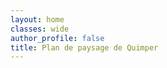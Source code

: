 ```yaml
---
layout: home
classes: wide
author_profile: false
title: Plan de paysage de Quimper
---
```


<div id="map"></div>

<script>

var osm = L.tileLayer('https://tile.openstreetmap.org/{z}/{x}/{y}.png', {
    maxZoom: 19,
    attribution: '© OpenStreetMap'
});

var parc1 = L.marker([48.0105328,-4.1174417]).bindPopup('Parc du Manoir des Salles'),
    parc2 = L.marker([47.9980852,-4.112518]).bindPopup('Jardin de la Retraite');

var parcs = L.layerGroup([parc1, parc2]);

var map = L.map('map', {
    center: [47.99483, -4.08923],
    zoom: 12,
    layers: [osm, parcs]
});

var frout = {
              "type": "FeatureCollection",
              "features": [
                {
                  "type": "Feature",
                  "properties": {},
                  "geometry": {
                    "coordinates": [
                      [
                        [
                          -4.096884914030198,
                          47.996758874259456
                        ],
                        [
                          -4.0950223408868,
                          47.99737557371935
                        ],
                        [
                          -4.091560685442744,
                          47.998083886818705
                        ],
                        [
                          -4.090489814622941,
                          47.99816238127079
                        ],
                        [
                          -4.088567409225277,
                          47.99843904853836
                        ],
                        [
                          -4.088561896701293,
                          47.99885305224575
                        ],
                        [
                          -4.087676751028141,
                          47.999178240917644
                        ],
                        [
                          -4.087214507750929,
                          47.99898804689866
                        ],
                        [
                          -4.084799709982093,
                          47.99963218610827
                        ],
                        [
                          -4.084147377945413,
                          48.000250048743396
                        ],
                        [
                          -4.083561777369852,
                          48.00163553388762
                        ],
                        [
                          -4.083028356414928,
                          48.00181575705491
                        ],
                        [
                          -4.084305513180624,
                          48.001800692466674
                        ],
                        [
                          -4.084787768306114,
                          48.00085079593052
                        ],
                        [
                          -4.085173967391995,
                          48.00020548773398
                        ],
                        [
                          -4.086047842512585,
                          47.999743357215095
                        ],
                        [
                          -4.088942785348422,
                          47.999101961966204
                        ],
                        [
                          -4.088892343320339,
                          47.99876858890872
                        ],
                        [
                          -4.0909792325686,
                          47.99878925174369
                        ],
                        [
                          -4.091252311662572,
                          47.99898072600212
                        ],
                        [
                          -4.092362184050387,
                          47.99873317065615
                        ],
                        [
                          -4.0934628075008845,
                          47.998361835409696
                        ],
                        [
                          -4.093971499012582,
                          47.9980400093674
                        ],
                        [
                          -4.095451328862225,
                          47.99780482752891
                        ],
                        [
                          -4.096588948059548,
                          47.997148788312415
                        ],
                        [
                          -4.096884914030198,
                          47.996758874259456
                        ]
                      ]
                    ],
                    "type": "Polygon"
                  }
                }
              ]
            };

var froutStyle = {
    "color": "#ff7800",
    "weight": 5,
    "opacity": 0.65
};

var frout = L.geoJSON(frout, {style: myStyle}).bindPopup('Le Frout');

var vallees = L.layerGroup([frout]);

var overlayMaps = {
    "Parcs": parcs,
    "Vallées": vallees
};

var layerControl = L.control.layers(overlayMaps).addTo(map);

</script>
